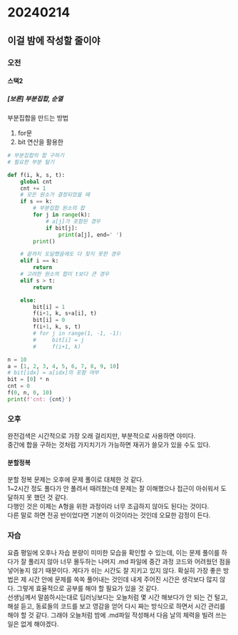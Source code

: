 # 20240214
## 이걸 밤에 작성할 줄이야
### 오전
#### 스택2
##### [보론] 부분집합, 순열
부분집합을 만드는 방법
1. for문 
2. bit 연산을 활용한 

``` python
# 부분집합의 합 구하기
# 필요한 부분 털기

def f(i, k, s, t):
    global cnt
    cnt += 1
    # 모든 원소가 결정되었을 때
    if s == k:
        # 부분집합 원소의 합
        for j in range(k):
            # a[j]가 포함된 경우
            if bit[j]:
                print(a[j], end=' ')
        print()

    # 끝까지 도달했음에도 다 찾지 못한 경우
    elif i == k:
        return
    # 고려한 원소의 합이 t보다 큰 경우
    elif s > t:
        return

    else:
        bit[i] = 1
        f(i+1, k, s+a[i], t)
        bit[i] = 0
        f(i+1, k, s, t)
        # for j in range(1, -1, -1):
        #     bit[i] = j
        #     f(i+1, k)

n = 10
a = [1, 2, 3, 4, 5, 6, 7, 8, 9, 10]
# bit[idx] = a[idx]의 포함 여부
bit = [0] * n
cnt = 0
f(0, n, 0, 10)
print(f'cnt: {cnt}')
```
### 오후
완전검색은 시간적으로 가장 오래 걸리지만, 부분적으로 사용하면 야미다.  
중간에 합을 구하는 것처럼 가지치기가 가능하면 재귀가 쓸모가 있을 수도 있다.
#### 분할정복
분할 정복 문제는 오후에 문제 풀이로 대체한 것 같다.  
1~2시간 정도 풀다가 안 풀려서 때려쳤는데 문제는 잘 이해했으나 접근이 아쉬워서 도달하지 못 했던 것 같다.  
다행인 것은 이제는 A형을 위한 과정이라 너무 조급하지 않아도 된다는 것이다.  
다른 말로 하면 전공 반이었다면 기본이 이것이라는 것인데 오묘한 감정이 든다.

### 자습
요즘 평일에 오후나 자습 분량이 미미한 모습을 확인할 수 있는데, 이는 문제 풀이를 하다가 잘 풀리지 않아 너무 몰두하는 나머지 .md 파일에 중간 과정 코드와 어려웠던 점을 넣어놓지 않기 때문이다. 게다가 쉬는 시간도 잘 지키고 있지 않다. 확실히 가장 좋은 방법은 제 시간 안에 문제를 쏙쏙 풀어내는 것인데 내게 주어진 시간은 생각보다 많지 않다. 그렇게 효율적으로 공부를 해야 할 필요가 있을 것 같다.  
선생님께서 말씀하시는대로 딥러닝보다는 오늘처럼 몇 시간 해보다가 안 되는 건 털고, 해설 듣고, 동료들의 코드를 보고 영감을 얻어 다시 짜는 방식으로 하면서 시간 관리를 해야 할 것 같다. 그래야 오늘처럼 밤에 .md파일 작성해서 다음 날의 체력을 빌려 쓰는 일은 없게 해야겠다.

